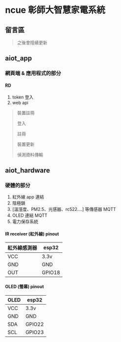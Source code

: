 # ncue 彰師大智慧家電系統

## 留言區

>
> 之後會陸續更新
>

## aiot_app

### 網頁端 & 應用程式的部分

#### RD

1. token 登入
2. web api
  
  > 裝置註冊
  >
  > 登入
  >
  > 註冊
  >
  > 裝置更新
  >
  > 偵測資料傳輸
  >

## aiot_hardware

### 硬體的部分
  
  1. 紅外線 app 連結
  2. 陰極鎖
  3. [溫溼度、PM2.5、光感器、rc522....] 等傳感器 MQTT
  4. OLED 連結 MQTT
  5. 電力保存系統

#### IR receiver (紅外線) pinout

| 紅外線感測器 | esp32 |
|-------------|-------|
| VCC | 3.3v |
| GND | GND |
| OUT | GPIO18 |

#### OLED (螢幕) pinout

| OLED | esp32 |
|-|-|
| VCC | 3.3v |
| GND | GND |
| SDA | GPIO22 |
| SCL | GPIO23 |
